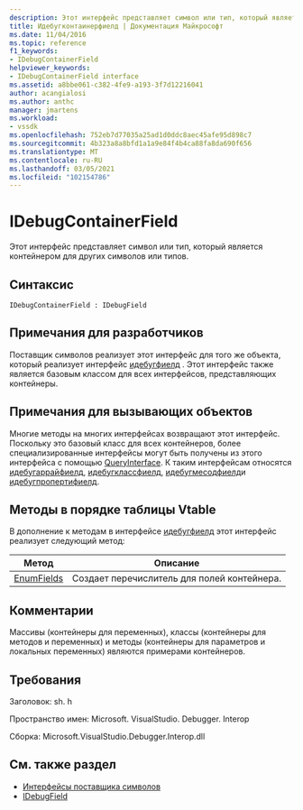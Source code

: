 ```yaml
---
description: Этот интерфейс представляет символ или тип, который является контейнером для других символов или типов.
title: Идебугконтаинерфиелд | Документация Майкрософт
ms.date: 11/04/2016
ms.topic: reference
f1_keywords:
- IDebugContainerField
helpviewer_keywords:
- IDebugContainerField interface
ms.assetid: a8bbe061-c382-4fe9-a193-3f7d12216041
author: acangialosi
ms.author: anthc
manager: jmartens
ms.workload:
- vssdk
ms.openlocfilehash: 752eb7d77035a25ad1d0ddc8aec45afe95d898c7
ms.sourcegitcommit: 4b323a8a8bfd1a1a9e84f4b4ca88fa8da690f656
ms.translationtype: MT
ms.contentlocale: ru-RU
ms.lasthandoff: 03/05/2021
ms.locfileid: "102154786"
---
```

# <a name="idebugcontainerfield"></a>IDebugContainerField
Этот интерфейс представляет символ или тип, который является контейнером для других символов или типов.

## <a name="syntax"></a>Синтаксис

```
IDebugContainerField : IDebugField
```

## <a name="notes-for-implementers"></a>Примечания для разработчиков
 Поставщик символов реализует этот интерфейс для того же объекта, который реализует интерфейс [идебугфиелд](../../../extensibility/debugger/reference/idebugfield.md) . Этот интерфейс также является базовым классом для всех интерфейсов, представляющих контейнеры.

## <a name="notes-for-callers"></a>Примечания для вызывающих объектов
 Многие методы на многих интерфейсах возвращают этот интерфейс. Поскольку это базовый класс для всех контейнеров, более специализированные интерфейсы могут быть получены из этого интерфейса с помощью [QueryInterface](/cpp/atl/queryinterface). К таким интерфейсам относятся [идебугаррайфиелд](../../../extensibility/debugger/reference/idebugarrayfield.md), [идебугклассфиелд](../../../extensibility/debugger/reference/idebugclassfield.md), [идебугмесодфиелд](../../../extensibility/debugger/reference/idebugmethodfield.md)и [идебугпропертифиелд](../../../extensibility/debugger/reference/idebugpropertyfield.md).

## <a name="methods-in-vtable-order"></a>Методы в порядке таблицы Vtable
 В дополнение к методам в интерфейсе [идебугфиелд](../../../extensibility/debugger/reference/idebugfield.md) этот интерфейс реализует следующий метод:

|Метод|Описание|
|------------|-----------------|
|[EnumFields](../../../extensibility/debugger/reference/idebugcontainerfield-enumfields.md)|Создает перечислитель для полей контейнера.|

## <a name="remarks"></a>Комментарии
 Массивы (контейнеры для переменных), классы (контейнеры для методов и переменных) и методы (контейнеры для параметров и локальных переменных) являются примерами контейнеров.

## <a name="requirements"></a>Требования
 Заголовок: sh. h

 Пространство имен: Microsoft. VisualStudio. Debugger. Interop

 Сборка: Microsoft.VisualStudio.Debugger.Interop.dll

## <a name="see-also"></a>См. также раздел
- [Интерфейсы поставщика символов](../../../extensibility/debugger/reference/symbol-provider-interfaces.md)
- [IDebugField](../../../extensibility/debugger/reference/idebugfield.md)
